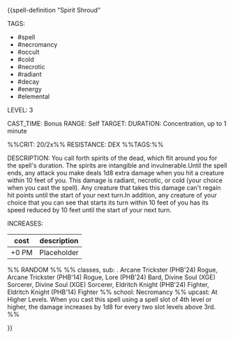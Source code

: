 {{spell-definition "Spirit Shroud"

TAGS: 
  - #spell
  - #necromancy
  - #occult
  - #cold
  - #necrotic
  - #radiant
  - #decay
  - #energy
  - #elemental

LEVEL: 3

CAST_TIME: Bonus
RANGE: Self
TARGET: 
DURATION: Concentration, up to 1 minute

%%CRIT: 20/2x%%
RESISTANCE: DEX
%%TAGS:%%

DESCRIPTION:
You call forth spirits of the dead, which flit around you for the spell's duration. The spirits are intangible and invulnerable.Until the spell ends, any attack you make deals 1d8 extra damage when you hit a creature within 10 feet of you. This damage is radiant, necrotic, or cold (your choice when you cast the spell). Any creature that takes this damage can't regain hit points until the start of your next turn.In addition, any creature of your choice that you can see that starts its turn within 10 feet of you has its speed reduced by 10 feet until the start of your next turn.

INCREASES:

| cost | description |
| ---- | ----------- |
| +0 PM     |    Placeholder        |


%% RANDOM
%%
%% classes, sub: . Arcane Trickster (PHB'24) Rogue, Arcane Trickster (PHB'14) Rogue, Lore (PHB'24) Bard, Divine Soul (XGE) Sorcerer, Divine Soul (XGE) Sorcerer, Eldritch Knight (PHB'24) Fighter, Eldritch Knight (PHB'14) Fighter
%% school: Necromancy
%% upcast: At Higher Levels. When you cast this spell using a spell slot of 4th level or higher, the damage increases by 1d8 for every two slot levels above 3rd.
%%


}}
